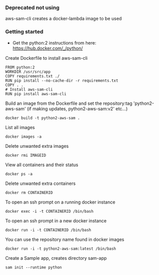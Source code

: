 
### Deprecated not using

aws-sam-cli creates a docker-lambda image to be used

### Getting started

* Get the python:2 instructions from here: https://hub.docker.com/_/python/

Create Dockerfile to install aws-sam-cli

```
FROM python:2
WORKDIR /usr/src/app
COPY requirements.txt ./
RUN pip install --no-cache-dir -r requirements.txt
COPY . .
# Install aws-sam-cli
RUN pip install aws-sam-cli
```

Build an image from the Dockerfile and set the repository:tag 'python2-aws-sam'
(if making updates, python2-aws-sam:v2' etc...)

```
docker build -t python2-aws-sam .
```

List all images 

```
docker images -a
```

Delete unwanted extra images
```
docker rmi IMAGEID
```

View all containers and their status
```
docker ps -a
```

Delete unwanted extra containers
```
docker rm CONTAINERID
```

To open an ssh prompt on a running docker instance
```
docker exec -i -t CONTAINERID /bin/bash
```

To open an ssh prompt in a new docker instance
```
docker run -i -t CONTAINERID /bin/bash
```

You can use the repository name found in docker images

```
docker run -i -t python2-aws-sam:latest /bin/bash
```

Create a Sample app, creates directory sam-app

```
sam init --runtime python
```


